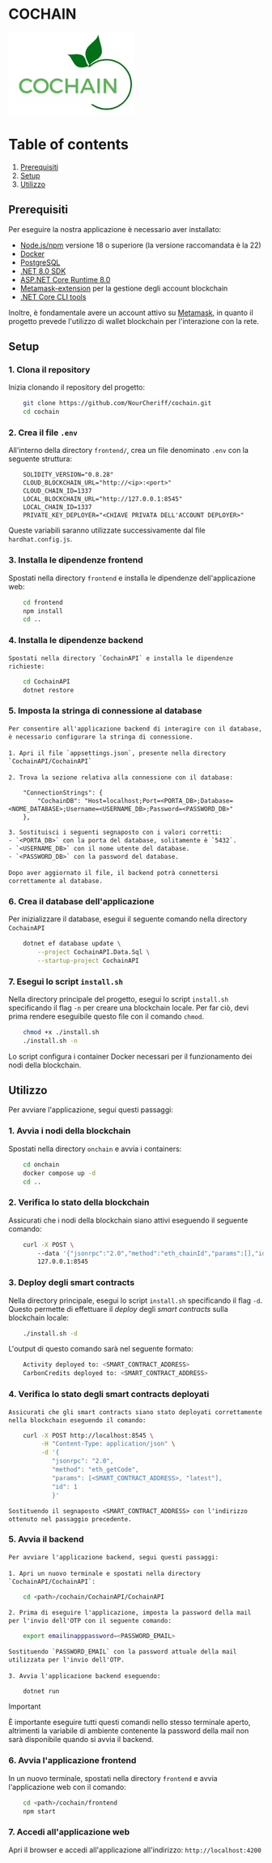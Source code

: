 # COCHAIN

![cochain-logo](./frontend/public/logo.png)

# Table of contents

1. [Prerequisiti](#prerequisiti)
2. [Setup](#setup)
3. [Utilizzo](#utilizzo)

## Prerequisiti

Per eseguire la nostra applicazione è necessario aver installato:

- [Node.js/npm](https://nodejs.org/en/download) versione 18 o superiore (la versione raccomandata è la 22)
- [Docker](https://docs.docker.com/engine/install/)
- [PostgreSQL](https://www.postgresql.org/download/)
- [.NET 8.0 SDK](https://dotnet.microsoft.com/en-us/download/dotnet/8.0)
- [ASP.NET Core Runtime 8.0](https://dotnet.microsoft.com/en-us/download/dotnet/8.0)
- [Metamask-extension](https://metamask.io/download) per la gestione degli account blockchain
- [.NET Core CLI tools](https://learn.microsoft.com/en-us/ef/core/get-started/overview/install#get-the-net-core-cli-tools)

Inoltre, è fondamentale avere un account attivo su [Metamask](https://portfolio.metamask.io/), in quanto il progetto prevede l'utilizzo di wallet blockchain per l'interazione con la rete.

## Setup

### 1. Clona il repository
   Inizia clonando il repository del progetto:

```bash
    git clone https://github.com/NourCheriff/cochain.git
    cd cochain
```

### 2. Crea il file `.env`
   All'interno della directory `frontend/`, crea un file denominato `.env` con la seguente struttura:

```
    SOLIDITY_VERSION="0.8.28"
    CLOUD_BLOCKCHAIN_URL="http://<ip>:<port>"
    CLOUD_CHAIN_ID=1337
    LOCAL_BLOCKCHAIN_URL="http://127.0.0.1:8545"
    LOCAL_CHAIN_ID=1337
    PRIVATE_KEY_DEPLOYER="<CHIAVE PRIVATA DELL'ACCOUNT DEPLOYER>"
```

Queste variabili saranno utilizzate successivamente dal file `hardhat.config.js`.

### 3. Installa le dipendenze frontend
   Spostati nella directory `frontend` e installa le dipendenze dell'applicazione web:

```bash
    cd frontend
    npm install
    cd ..
```

### 4. Installa le dipendenze backend
    Spostati nella directory `CochainAPI` e installa le dipendenze richieste:

```bash
    cd CochainAPI
    dotnet restore
```

### 5. Imposta la stringa di connessione al database
    Per consentire all'applicazione backend di interagire con il database, è necessario configurare la stringa di connessione.
    
    1. Apri il file `appsettings.json`, presente nella directory `CochainAPI/CochainAPI`

    2. Trova la sezione relativa alla connessione con il database:
```
    "ConnectionStrings": {
        "CochainDB": "Host=localhost;Port=<PORTA_DB>;Database=<NOME_DATABASE>;Username=<USERNAME_DB>;Password=<PASSWORD_DB>"
    },
```

    3. Sostituisci i seguenti segnaposto con i valori corretti:
    - `<PORTA_DB>` con la porta del database, solitamente è `5432`.
    - `<USERNAME_DB>` con il nome utente del database.
    - `<PASSWORD_DB>` con la password del database.

    Dopo aver aggiornato il file, il backend potrà connettersi correttamente al database.
    

### 6. Crea il database dell'applicazione
   Per inizializzare il database, esegui il seguente comando nella directory `CochainAPI`

```bash
    dotnet ef database update \
        --project CochainAPI.Data.Sql \
        --startup-project CochainAPI
```


### 7. Esegui lo script `install.sh`
   Nella directory principale del progetto, esegui lo script `install.sh` specificando il flag `-n` per creare una blockchain locale. Per far ciò, devi prima rendere eseguibile questo file con il comando `chmod`.

```bash
    chmod +x ./install.sh
    ./install.sh -n
```

Lo script configura i container Docker necessari per il funzionamento dei nodi della blockchain.

## Utilizzo

Per avviare l'applicazione, segui questi passaggi:

### 1. Avvia i nodi della blockchain
   Spostati nella directory `onchain` e avvia i containers:

```bash
    cd onchain
    docker compose up -d
    cd ..
```

### 2. Verifica lo stato della blockchain
   Assicurati che i nodi della blockchain siano attivi eseguendo il seguente comando:

```bash
    curl -X POST \ 
        --data '{"jsonrpc":"2.0","method":"eth_chainId","params":[],"id":1}' \
        127.0.0.1:8545
```

### 3. Deploy degli smart contracts
   Nella directory principale, esegui lo script `install.sh` specificando il flag `-d`. Questo permette di effettuare il _deploy_ degli _smart contracts_ sulla blockchain locale:

```bash
    ./install.sh -d
```

L'output di questo comando sarà nel seguente formato:

```bash
    Activity deployed to: <SMART_CONTRACT_ADDRESS>
    CarbonCredits deployed to: <SMART_CONTRACT_ADDRESS>
```

### 4. Verifica lo stato degli smart contracts deployati
    Assicurati che gli smart contracts siano stato deployati correttamente nella blockchain eseguendo il comando:

```bash
    curl -X POST http://localhost:8545 \
         -H "Content-Type: application/json" \
         -d '{
            "jsonrpc": "2.0",
            "method": "eth_getCode",
            "params": [<SMART_CONTRACT_ADDRESS>, "latest"],
            "id": 1
            }'
```

    Sostituendo il segnaposto <SMART_CONTRACT_ADDRESS> con l'indirizzo ottenuto nel passaggio precedente.

### 5. Avvia il backend
    Per avviare l'applicazione backend, segui questi passaggi:

    1. Apri un nuovo terminale e spostati nella directory `CochainAPI/CochainAPI`:

```bash
    cd <path>/cochain/CochainAPI/CochainAPI
```

    2. Prima di eseguire l'applicazione, imposta la password della mail per l'invio dell'OTP con il seguente comando:

```bash
    export emailinapppassword=<PASSWORD_EMAIL>
```
    Sostituendo `PASSWORD_EMAIL` con la password attuale della mail utilizzata per l'invio dell'OTP.

    3. Avvia l'applicazione backend eseguendo:

```bash
    dotnet run
```

> [!IMPORTANT]  
> È importante eseguire tutti questi comandi nello stesso terminale aperto, altrimenti la variabile di ambiente contenente la password della mail non sarà disponibile quando si avvia il backend. 

### 6. Avvia l'applicazione frontend
   In un nuovo terminale, spostati nella directory `frontend` e avvia l'applicazione web con il comando:

```bash
    cd <path>/cochain/frontend
    npm start
```

### 7. Accedi all'applicazione web
   Apri il browser e accedi all'applicazione all'indirizzo: `http://localhost:4200`
